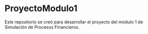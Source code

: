 # ProyectoModulo1
Este repositorio se creó para desarrollar el proyecto del módulo 1 de Simulación de Procesos Financieros.
